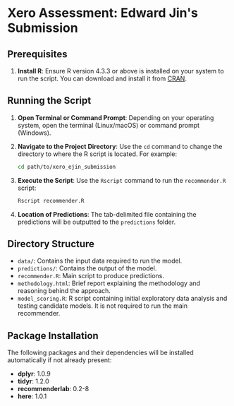 # Xero Assessment: Edward Jin's Submission

## Prerequisites

1. **Install R**: Ensure R version 4.3.3 or above is installed on your system to run the script. You can download and install it from [CRAN](https://cran.r-project.org/).

## Running the Script

1. **Open Terminal or Command Prompt**: Depending on your operating system, open the terminal (Linux/macOS) or command prompt (Windows).

2. **Navigate to the Project Directory**: Use the `cd` command to change the directory to where the R script is located. For example:
    ```sh
    cd path/to/xero_ejin_submission
    ```

3. **Execute the Script**: Use the `Rscript` command to run the `recommender.R` script:
    ```sh
    Rscript recommender.R
    ```

4. **Location of Predictions**: The tab-delimited file containing the predictions will be outputted to the `predictions` folder.

## Directory Structure

- `data/`: Contains the input data required to run the model.
- `predictions/`: Contains the output of the model.
- `recommender.R`: Main script to produce predictions.
- `methodology.html`: Brief report explaining the methodology and reasoning behind the approach.
- `model_scoring.R`: R script containing initial exploratory data analysis and testing candidate models. It is not required to run the main recommender.

## Package Installation

The following packages and their dependencies will be installed automatically if not already present:

- **dplyr**: 1.0.9
- **tidyr**: 1.2.0
- **recommenderlab**: 0.2-8
- **here**: 1.0.1
